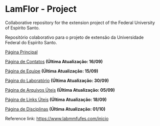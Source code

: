 # LamFlor - Project

  Collaborative repository for the extension project of the Federal University of Espírito Santo. <br>

  Repositório colaborativo para o projeto de extensão da Universidade Federal do Espírito Santo. <br>

  <a href="https://pedr0passos.github.io/projeto-lamflor/lamflor/index" target="_blank">Página Principal</a>

  <a href="https://pedr0passos.github.io/projeto-lamflor/lamflor/contact-page.html" target="_blank">Página de Contatos</a> <strong>(Última Atualização: 16/09)</strong>

  <a href="https://pedr0passos.github.io/projeto-lamflor/lamflor/team.html" target="_blank">Página de Equipe</a> <strong>(Última Atualização: 15/09)</strong>

  <a href="https://pedr0passos.github.io/projeto-lamflor/lamflor/lab.html" target="_blank">Página do Laboratório</a> <strong>(Última Atualização: 30/09)</strong>

  <a href="https://pedr0passos.github.io/projeto-lamflor/lamflor/arq-uteis.html" target="_blank">Página de Arquivos Úteis</a> <strong>(Última Atualização: 05/09)</strong>
  
  <a href="https://pedr0passos.github.io/projeto-lamflor/lamflor/links-uteis.html" target="_blank">Página de Links Úteis</a>  <strong>(Última Atualização: 18/09)</strong>

  <a href="https://pedr0passos.github.io/projeto-lamflor/lamflor/disciplinas-2.html" target="_blank">Página de Disciplinas</a> <strong>(Última Atualização: 01/10)</strong>

  Reference link: <a href="https://www.labmmfufes.com/inicio">https://www.labmmfufes.com/inicio</a>
